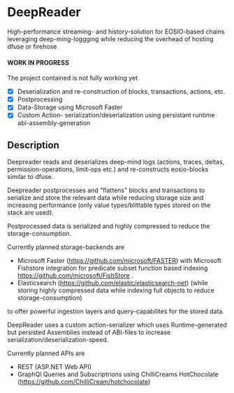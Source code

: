# DeepReader
High-performance streaming- and history-solution for EOSIO-based chains leveraging deep-ming-loggging while reducing the overhead of hosting dfuse or firehose

#### WORK IN PROGRESS
The project contained is not fully working yet
 - [x] Deserialization and re-construction of blocks, transactions, actions, etc.
 - [x] Postprocessing
 - [x] Data-Storage using Microsoft Faster
 - [x] Custom Action- serialization/deserialization using persistant runtime abi-assembly-generation

## Description
Deepreader reads and deserializes deep-mind logs (actions, traces, deltas, permission-operations, limit-ops etc.) and re-constructs eosio-blocks similar to dfuse.

Deepreader postprocesses and "flattens" blocks and transactions to serialize and store the relevant data while reducing storage size and increasing performance (only value types/blittable types stored on the stack are used). 

Postprocessed data is serialized and highly compressed to reduce the storage-consumption.

Currently planned storage-backends are 

 - Microsoft Faster (https://github.com/microsoft/FASTER) with Microsoft Fishstore integration for predicate subset function based indexing https://github.com/microsoft/FishStore . 
 - Elasticsearch (https://github.com/elastic/elasticsearch-net) (while storing highly compressed data while indexing full objects to reduce storage-consumption)

to offer powerful ingestion layers and query-capabilites for the stored data.

DeepReader uses a custom action-serializer which uses Runtime-generated but persisted Assemblies instead of ABI-files to increase serialization/deserialization-speed.

Currently planned APIs are

 - REST (ASP.NET Web API)
 - GraphQl Queries and Subscriptrions using ChilliCreams HotChocolate (https://github.com/ChilliCream/hotchocolate) 
